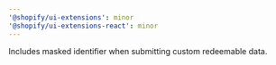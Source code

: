 ```yaml
---
'@shopify/ui-extensions': minor
'@shopify/ui-extensions-react': minor
---
```


Includes masked identifier when submitting custom redeemable data.
